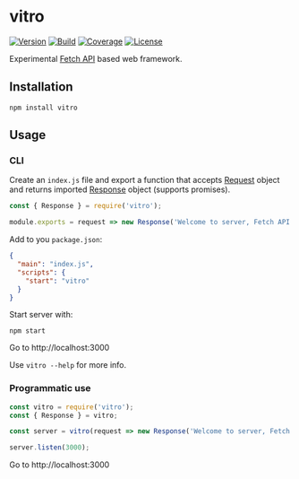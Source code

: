 # vitro

[![Version](https://img.shields.io/npm/v/vitro.svg?style=flat-square)](https://www.npmjs.com/package/vitro)
[![Build](https://img.shields.io/circleci/project/github/ct0r/node-vitro/master.svg?style=flat-square)](https://circleci.com/gh/ct0r/node-vitro)
[![Coverage](https://img.shields.io/codeclimate/coverage/ct0r/node-vitro.svg?style=flat-square)](https://codeclimate.com/github/ct0r/node-vitro)
[![License](https://img.shields.io/github/license/ct0r/node-vitro.svg?style=flat-square)](https://github.com/ct0r/node-vitro/blob/master/LICENSE)

Experimental [Fetch API] based web framework.

[fetch api]: https://developer.mozilla.org/en-US/docs/Web/API/Fetch_API

## Installation

```
npm install vitro
```

## Usage

### CLI

Create an `index.js` file and export a function that accepts [Request] object and returns imported [Response] object (supports promises).

```js
const { Response } = require('vitro');

module.exports = request => new Response('Welcome to server, Fetch API!');
```

Add to you `package.json`:

```json
{
  "main": "index.js",
  "scripts": {
    "start": "vitro"
  }
}
```

Start server with:

```
npm start
```

Go to http://localhost:3000

Use `vitro --help` for more info.

### Programmatic use

```js
const vitro = require('vitro');
const { Response } = vitro;

const server = vitro(request => new Response('Welcome to server, Fetch API!'));

server.listen(3000);
```

Go to http://localhost:3000

[sw]: https://developer.mozilla.org/en-US/docs/Web/API/Service_Worker_API
[request]: https://developer.mozilla.org/en-US/docs/Web/API/Request
[response]: https://developer.mozilla.org/en-US/docs/Web/API/Response
[micro]: https://github.com/zeit/micro
[koa]: https://github.com/koajs/koa
[node-fetch]: https://github.com/bitinn/node-fetch
